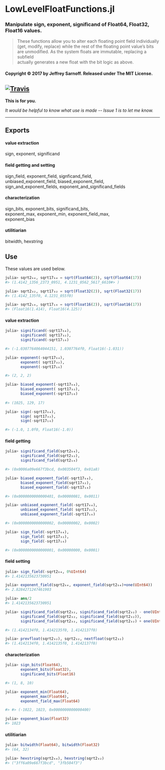 # LowLevelFloatFunctions.jl

### Manipulate sign, exponent, significand of Float64, Float32, Float16 values.

> These functions allow you to alter each floating point field individually    
(get, modify, replace) while the rest of the floating point value’s bits    
are unmodified. As the system floats are immutable, replacing a subfield    
actually generates a new float with the bit logic as above.

#### Copyright &copy; 2017 by Jeffrey Sarnoff.  Released under The MIT License.

[![Travis](https://travis-ci.org/JeffreySarnoff/LowLevelFloatFunctions.jl.svg?branch=master)](https://travis-ci.org/JeffreySarnoff/LowLevelFloatFunctions.jl)
-------

**This is for you.** 

*It would be helpful to know what use is made -- Issue 1 is to let me know.*

-----

## Exports

#### value extraction

sign, exponent, significand

#### field getting and setting

sign_field, exponent_field, signficand_field,     
unbiased_exponent_field, biased_exponent_field,    
sign_and_exponent_fields, exponent_and_significand_fields

#### characterization

sign_bits, exponent_bits, significand_bits,           
exponent_max, exponent_min, exponent_field_max,        
exponent_bias    

#### utilitiarian

bitwidth, hexstring    

## Use

These values are used below.

```julia
julia> sqrt2₆₄, sqrt17₆₄ = sqrt(Float64(2)), sqrt(Float64(17))
#> (1.4142_1356_2373_0951, 4.1231_0562_5617_6610#> )

julia> sqrt2₃₂, sqrt17₃₂ = sqrt(Float32(2)), sqrt(Float32(17))
#> (1.4142_135f0, 4.1231_055f0)

julia> sqrt2₁₆, sqrt17₁₆ = sqrt(Float16(2)), sqrt(Float16(17))
#> (Float16(1.414), Float16(4.125))
```

#### value extraction

```julia
julia> significand(-sqrt17₆₄),
       significand( sqrt17₃₂),
       significand(-sqrt17₁₆)

#> (-1.0307764064044151, 1.0307764f0, Float16(-1.031))

julia> exponent(-sqrt17₆₄),
       exponent( sqrt17₃₂),
       exponent(-sqrt17₁₆)

#> (2, 2, 2)

julia> biased_exponent(-sqrt17₆₄),    
       biased_exponent( sqrt17₃₂),    
       biased_exponent(-sqrt17₁₆)
 
#> (1025, 129, 17)

julia> sign(-sqrt17₆₄),
       sign( sqrt17₃₂), 
       sign(-sqrt17₁₆)

#> (-1.0, 1.0f0, Float16(-1.0))
```
#### field getting
```julia
julia> significand_field(sqrt2₆₄),
       significand_field(sqrt2₃₂),
       significand_field(sqrt2₁₆)

#> (0x0006a09e667f3bcd, 0x003504f3, 0x01a8)

julia> biased_exponent_field(-sqrt17₆₄),
       biased_exponent_field(sqrt17₃₂),    
       biased_exponent_field(-sqrt17₁₆)

#> (0x0000000000000401, 0x00000081, 0x0011) 

julia> unbiased_exponent_field(-sqrt17₆₄),
       unbiased_exponent_field( sqrt17₃₂),    
       unbiased_exponent_field(-sqrt17₁₆)

#> (0x0000000000000002, 0x00000002, 0x0002)

julia> sign_field(-sqrt17₆₄),
       sign_field( sqrt17₃₂),
       sign_field(-sqrt17₁₆)

#> (0x0000000000000001, 0x00000000, 0x0001)
```
#### field setting
```julia
julia> sign_field(-sqrt2₆₄, 0%UInt64)
#> 1.4142135623730951

julia> exponent_field(sqrt2₆₄, exponent_field(sqrt2₆₄)+one(UInt64))
#> 2.8284271247461903

julia> ans/2
#> 1.4142135623730951

julia> significand_field(sqrt2₃₂, significand_field(sqrt2₃₂) - one(UInt32)),
       significand_field(sqrt2₃₂, significand_field(sqrt2₃₂)),
       significand_field(sqrt2₃₂, significand_field(sqrt2₃₂) + one(UInt32))

#> (1.4142134f0, 1.4142135f0, 1.4142137f0)

julia> prevfloat(sqrt2₃₂), sqrt2₃₂, nextfloat(sqrt2₃₂)
#> (1.4142134f0, 1.4142135f0, 1.4142137f0)
```
#### characterization
```julia
julia> sign_bits(Float64),
       exponent_bits(Float32),
       significand_bits(Float16)

#> (1, 8, 10)

julia> exponent_min(Float64),
       exponent_max(Float64),
       exponent_field_max(Float64)

#> #> (-1022, 1023, 0x0000000000000400)

julia> exponent_bias(Float32)
#> 1023
```
#### utilitiarian
```julia
julia> bitwidth(Float64), bitwidth(Float32)
#> (64, 32)

julia> hexstring(sqrt2₆₄), hexstring(sqrt2₃₂)
#> ("3ff6a09e667f3bcd", "3fb504f3")
```
